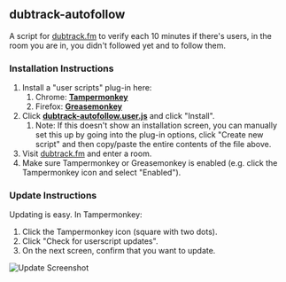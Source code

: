 ## dubtrack-autofollow

A script for [dubtrack.fm](https://www.dubtrack.fm) to verify each 10 minutes if there's users, in the room you are in, you didn't followed yet and to follow them.

### Installation Instructions

1. Install a "user scripts" plug-in here:
    1. Chrome: **[Tampermonkey](https://chrome.google.com/webstore/detail/tampermonkey/dhdgffkkebhmkfjojejmpbldmpobfkfo?hl=en)**
    1. Firefox: **[Greasemonkey](https://addons.mozilla.org/en-US/firefox/addon/greasemonkey/)**
1. Click **[dubtrack-autofollow.user.js](https://github.com/ronaldojf/dubtrack-autofollow/raw/master/dubtrack-autofollow.user.js)** and click "Install".
    1. Note: If this doesn't show an installation screen, you can manually set this up by going into the plug-in options, click "Create new script" and then copy/paste the entire contents of the file above.
1. Visit [dubtrack.fm](https://www.dubtrack.fm) and enter a room.
1. Make sure Tampermonkey or Greasemonkey is enabled (e.g. click the Tampermonkey icon and select "Enabled").

### Update Instructions

Updating is easy. In Tampermonkey:

1. Click the Tampermonkey icon (square with two dots).
1. Click "Check for userscript updates".
1. On the next screen, confirm that you want to update.

![Update Screenshot](https://rawgit.com/ronaldojf/dubtrack-autofollow/master/images/update.png)

